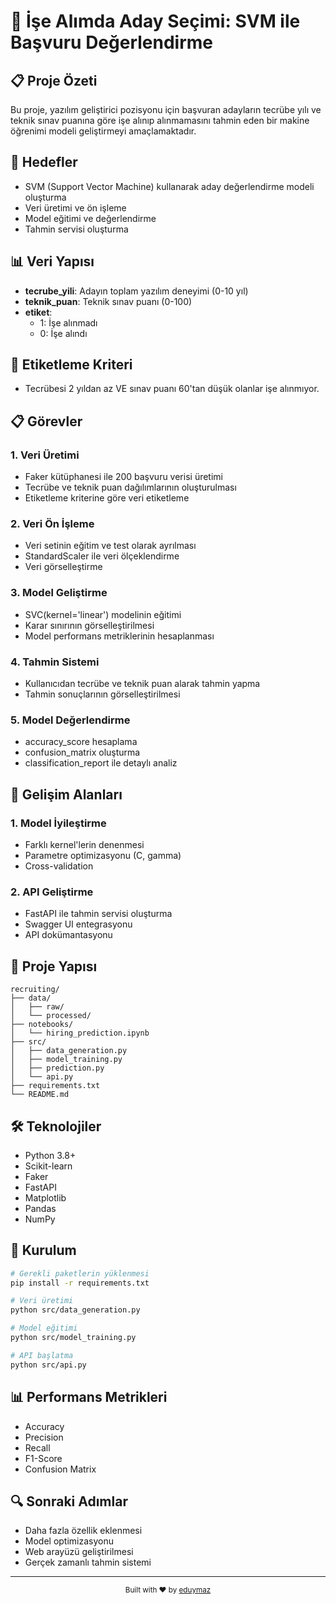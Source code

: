 # 🎯 İşe Alımda Aday Seçimi: SVM ile Başvuru Değerlendirme

## 📋 Proje Özeti
Bu proje, yazılım geliştirici pozisyonu için başvuran adayların tecrübe yılı ve teknik sınav puanına göre işe alınıp alınmamasını tahmin eden bir makine öğrenimi modeli geliştirmeyi amaçlamaktadır.

## 🎯 Hedefler
- SVM (Support Vector Machine) kullanarak aday değerlendirme modeli oluşturma
- Veri üretimi ve ön işleme
- Model eğitimi ve değerlendirme
- Tahmin servisi oluşturma

## 📊 Veri Yapısı
- **tecrube_yili**: Adayın toplam yazılım deneyimi (0-10 yıl)
- **teknik_puan**: Teknik sınav puanı (0-100)
- **etiket**: 
  - 1: İşe alınmadı
  - 0: İşe alındı

## 🎯 Etiketleme Kriteri
- Tecrübesi 2 yıldan az VE sınav puanı 60'tan düşük olanlar işe alınmıyor.

## 📋 Görevler

### 1. Veri Üretimi
- Faker kütüphanesi ile 200 başvuru verisi üretimi
- Tecrübe ve teknik puan dağılımlarının oluşturulması
- Etiketleme kriterine göre veri etiketleme

### 2. Veri Ön İşleme
- Veri setinin eğitim ve test olarak ayrılması
- StandardScaler ile veri ölçeklendirme
- Veri görselleştirme

### 3. Model Geliştirme
- SVC(kernel='linear') modelinin eğitimi
- Karar sınırının görselleştirilmesi
- Model performans metriklerinin hesaplanması

### 4. Tahmin Sistemi
- Kullanıcıdan tecrübe ve teknik puan alarak tahmin yapma
- Tahmin sonuçlarının görselleştirilmesi

### 5. Model Değerlendirme
- accuracy_score hesaplama
- confusion_matrix oluşturma
- classification_report ile detaylı analiz

## 🚀 Gelişim Alanları

### 1. Model İyileştirme
- Farklı kernel'lerin denenmesi
- Parametre optimizasyonu (C, gamma)
- Cross-validation

### 2. API Geliştirme
- FastAPI ile tahmin servisi oluşturma
- Swagger UI entegrasyonu
- API dokümantasyonu

## 📁 Proje Yapısı
```
recruiting/
├── data/
│   ├── raw/
│   └── processed/
├── notebooks/
│   └── hiring_prediction.ipynb
├── src/
│   ├── data_generation.py
│   ├── model_training.py
│   ├── prediction.py
│   └── api.py
├── requirements.txt
└── README.md
```

## 🛠️ Teknolojiler
- Python 3.8+
- Scikit-learn
- Faker
- FastAPI
- Matplotlib
- Pandas
- NumPy

## 🚀 Kurulum
```bash
# Gerekli paketlerin yüklenmesi
pip install -r requirements.txt

# Veri üretimi
python src/data_generation.py

# Model eğitimi
python src/model_training.py

# API başlatma
python src/api.py
```

## 📊 Performans Metrikleri
- Accuracy
- Precision
- Recall
- F1-Score
- Confusion Matrix

## 🔍 Sonraki Adımlar
- Daha fazla özellik eklenmesi
- Model optimizasyonu
- Web arayüzü geliştirilmesi
- Gerçek zamanlı tahmin sistemi

---

<div align="center">
  <sub>Built with ❤️ by <a href="https://github.com/eduymaz">eduymaz</a></sub>
</div> 